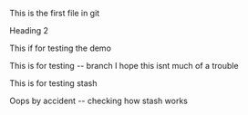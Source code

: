 This is the first file in git 

Heading 2

This if for testing the demo

This is for testing -- branch 
I hope this isnt much of a trouble

This is for testing stash

Oops by accident -- checking how stash works
